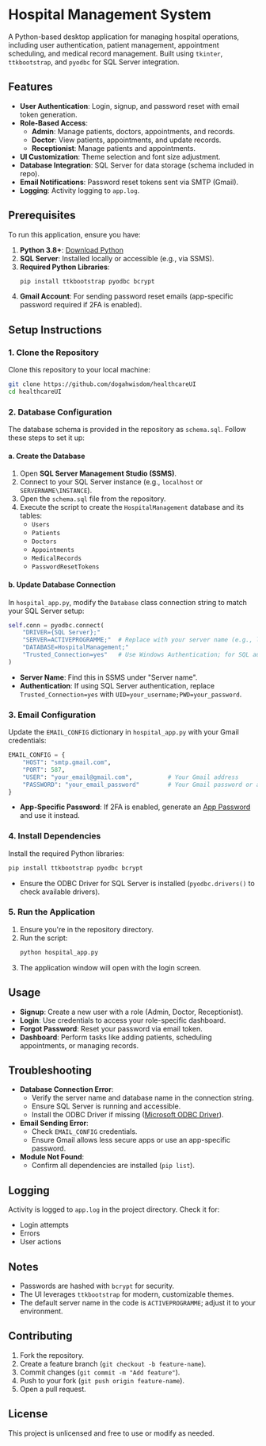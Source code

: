 # Hospital Management System

A Python-based desktop application for managing hospital operations, including user authentication, patient management, appointment scheduling, and medical record management. Built using `tkinter`, `ttkbootstrap`, and `pyodbc` for SQL Server integration.

## Features
- **User Authentication**: Login, signup, and password reset with email token generation.
- **Role-Based Access**:
  - **Admin**: Manage patients, doctors, appointments, and records.
  - **Doctor**: View patients, appointments, and update records.
  - **Receptionist**: Manage patients and appointments.
- **UI Customization**: Theme selection and font size adjustment.
- **Database Integration**: SQL Server for data storage (schema included in repo).
- **Email Notifications**: Password reset tokens sent via SMTP (Gmail).
- **Logging**: Activity logging to `app.log`.

## Prerequisites
To run this application, ensure you have:
1. **Python 3.8+**: [Download Python](https://www.python.org/downloads/)
2. **SQL Server**: Installed locally or accessible (e.g., via SSMS).
3. **Required Python Libraries**:
   ```bash
   pip install ttkbootstrap pyodbc bcrypt
   ```
4. **Gmail Account**: For sending password reset emails (app-specific password required if 2FA is enabled).

## Setup Instructions

### 1. Clone the Repository
Clone this repository to your local machine:
```bash
git clone https://github.com/dogahwisdom/healthcareUI
cd healthcareUI
```

### 2. Database Configuration
The database schema is provided in the repository as `schema.sql`. Follow these steps to set it up:

#### a. Create the Database
1. Open **SQL Server Management Studio (SSMS)**.
2. Connect to your SQL Server instance (e.g., `localhost` or `SERVERNAME\INSTANCE`).
3. Open the `schema.sql` file from the repository.
4. Execute the script to create the `HospitalManagement` database and its tables:
   - `Users`
   - `Patients`
   - `Doctors`
   - `Appointments`
   - `MedicalRecords`
   - `PasswordResetTokens`

#### b. Update Database Connection
In `hospital_app.py`, modify the `Database` class connection string to match your SQL Server setup:
```python
self.conn = pyodbc.connect(
    "DRIVER={SQL Server};"
    "SERVER=ACTIVEPROGRAMME;"  # Replace with your server name (e.g., localhost, DESKTOP-XXXXX\SQLEXPRESS)
    "DATABASE=HospitalManagement;"
    "Trusted_Connection=yes"   # Use Windows Authentication; for SQL auth, use UID=your_username;PWD=your_password
)
```
- **Server Name**: Find this in SSMS under "Server name".
- **Authentication**: If using SQL Server authentication, replace `Trusted_Connection=yes` with `UID=your_username;PWD=your_password`.

### 3. Email Configuration
Update the `EMAIL_CONFIG` dictionary in `hospital_app.py` with your Gmail credentials:
```python
EMAIL_CONFIG = {
    "HOST": "smtp.gmail.com",
    "PORT": 587,
    "USER": "your_email@gmail.com",          # Your Gmail address
    "PASSWORD": "your_email_password"        # Your Gmail password or app-specific password
}
```
- **App-Specific Password**: If 2FA is enabled, generate an [App Password](https://myaccount.google.com/apppasswords) and use it instead.

### 4. Install Dependencies
Install the required Python libraries:
```bash
pip install ttkbootstrap pyodbc bcrypt
```
- Ensure the ODBC Driver for SQL Server is installed (`pyodbc.drivers()` to check available drivers).

### 5. Run the Application
1. Ensure you're in the repository directory.
2. Run the script:
   ```bash
   python hospital_app.py
   ```
3. The application window will open with the login screen.

## Usage
- **Signup**: Create a new user with a role (Admin, Doctor, Receptionist).
- **Login**: Use credentials to access your role-specific dashboard.
- **Forgot Password**: Reset your password via email token.
- **Dashboard**: Perform tasks like adding patients, scheduling appointments, or managing records.

## Troubleshooting
- **Database Connection Error**:
  - Verify the server name and database name in the connection string.
  - Ensure SQL Server is running and accessible.
  - Install the ODBC Driver if missing ([Microsoft ODBC Driver](https://docs.microsoft.com/en-us/sql/connect/odbc/download-odbc-driver-for-sql-server)).
- **Email Sending Error**:
  - Check `EMAIL_CONFIG` credentials.
  - Ensure Gmail allows less secure apps or use an app-specific password.
- **Module Not Found**:
  - Confirm all dependencies are installed (`pip list`).

## Logging
Activity is logged to `app.log` in the project directory. Check it for:
- Login attempts
- Errors
- User actions

## Notes
- Passwords are hashed with `bcrypt` for security.
- The UI leverages `ttkbootstrap` for modern, customizable themes.
- The default server name in the code is `ACTIVEPROGRAMME`; adjust it to your environment.

## Contributing
1. Fork the repository.
2. Create a feature branch (`git checkout -b feature-name`).
3. Commit changes (`git commit -m "Add feature"`).
4. Push to your fork (`git push origin feature-name`).
5. Open a pull request.

## License
This project is unlicensed and free to use or modify as needed.

